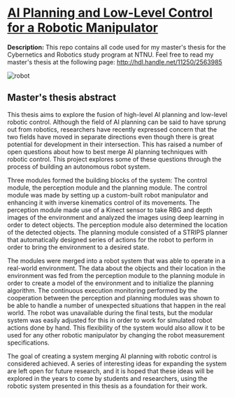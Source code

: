 # [AI Planning and Low-Level Control for a Robotic Manipulator](http://hdl.handle.net/11250/2563985)

**Description:** This repo contains all code used for my master's thesis for the Cybernetics and Robotics study program at NTNU. Feel free to read my master's thesis at the following page: http://hdl.handle.net/11250/2563985

![robot](https://lh3.googleusercontent.com/yPq0AVKkSel0Nzqmqyp6s6um-2kzZgbzuEZo-XG7SVB0ZZ8zsb7P12JCOqCcxzxgrD4muRBGELzZnzAsJUu8_sGxNP_d4FvARo8wjyZ0PuBpykh7NSvtqtRrC3LYK3TGppnlGaH2JSBF57CgpCmfc_9D9rKw7Aoeb1sL9CG3G64iLWHnLetmwhrwN9B_SRF2MBAif_T6xAVbYTtifBWkNLr6geMGZa_Q1lKbtEo--lGf2wzECKr4OmPdql0j6hsPHv0snnXbzEhCR6mKFOOmEUlOm8fI0SMFGrvBVc0IbvF-KgRaeHlZDavPRrxaTkC8OVDx76InSiyM7JSseH11KaVpD5nCVtMz5xToIgNtS86X9xOUQcHEusiDgAS-sbY_wjogWVjRrd0KBr4Dt5TSoqkFxkNm-bXzwDOYy9zKhcEBt9fArX-MVJOMT8ItwUoZ5LeXNvUogSzFiFQtzJOUxRaQCs3zn_hPUyoA9i9WQb8YhciE5dvBsNwPWGHUks-bB3zXzlWtnQrQHWqZ8yQKphSNb5GO6RHKrZT-Bm8xn-UeFANhfZoboe07rjyjYIonNY4n26BFqBbL9B5e9n11RqzfTc-VlBsTD80bdQ=s1407-w1407-h938-no)

## Master's thesis abstract
This thesis aims to explore the fusion of high-level AI planning and low-level robotic control. Although the field of AI planning can be said to have sprung out from robotics, researchers have recently expressed concern that the two fields have moved in separate directions even though there is great potential for development in their intersection. This has raised a number of open questions about how to best merge AI planning techniques with robotic control. This project explores some of these questions through the process of building an autonomous robot system.

Three modules formed the building blocks of the system: The control module, the perception module and the planning module. The control module was made by setting up a custom-built robot manipulator and enhancing it with inverse kinematics control of its movements. The perception module made use of a Kinect sensor to take RBG and depth images of the environment and analyzed the images using deep learning in order to detect objects. The perception module also determined the location of the detected objects. The planning module consisted of a STRIPS planner that automatically designed series of actions for the robot to perform in order to bring the environment to a desired state.

The modules were merged into a robot system that was able to operate in a real-world environment. The data about the objects and their location in the environment was fed from the perception module to the planning module in order to create a model of the environment and to initialize the planning algorithm. The continuous execution monitoring performed by the cooperation between the perception and planning modules was shown to be able to handle a number of unexpected situations that happen in the real world. The robot was unavailable during the final tests, but the modular system was easily adjusted for this in order to work for simulated robot actions done by hand. This flexibility of the system would also allow it to be used for any other robotic manipulator by changing the robot measurement specifications.

The goal of creating a system merging AI planning with robotic control is considered achieved. A series of interesting ideas for expanding the system are left open for future research, and it is hoped that these ideas will be explored in the years to come by students and researchers, using the robotic system presented in this thesis as a foundation for their work.
